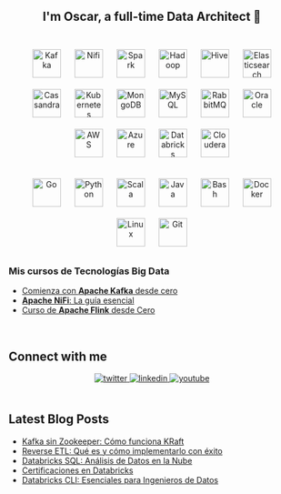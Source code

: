 ## <div align="center">I'm Oscar, a full-time Data Architect 🚀</div>  
<br/>  

<div align="center">  
  <img style="margin: 10px" src="https://www.vectorlogo.zone/logos/apache_kafka/apache_kafka-icon.svg" alt="Kafka" height="50" />  
  <img style="margin: 10px" src="https://www.vectorlogo.zone/logos/apache_nifi/apache_nifi-icon.svg" alt="Nifi" height="50" />  
  <img style="margin: 10px" src="https://www.vectorlogo.zone/logos/apache_spark/apache_spark-icon.svg" alt="Spark" height="50" />  
  <img style="margin: 10px" src="https://www.vectorlogo.zone/logos/apache_hadoop/apache_hadoop-icon.svg" alt="Hadoop" height="50" />  
  <img style="margin: 10px" src="https://www.vectorlogo.zone/logos/apache_hive/apache_hive-icon.svg" alt="Hive" height="50" />  
  <img style="margin: 10px" src="https://www.vectorlogo.zone/logos/elastic/elastic-icon.svg" alt="Elasticsearch" height="50" />  
  <img style="margin: 10px" src="https://www.vectorlogo.zone/logos/apache_cassandra/apache_cassandra-icon.svg" alt="Cassandra" height="50" />  
  <img style="margin: 10px" src="https://www.vectorlogo.zone/logos/kubernetes/kubernetes-icon.svg" alt="Kubernetes" height="50" />  
  <img style="margin: 10px" src="https://www.vectorlogo.zone/logos/mongodb/mongodb-icon.svg" alt="MongoDB" height="50" />  
  <img style="margin: 10px" src="https://www.vectorlogo.zone/logos/mysql/mysql-icon.svg" alt="MySQL" height="50" />   
  <img style="margin: 10px" src="https://www.vectorlogo.zone/logos/rabbitmq/rabbitmq-icon.svg" alt="RabbitMQ" height="50" />  
  <img style="margin: 10px" src="https://www.vectorlogo.zone/logos/oracle/oracle-icon.svg" alt="Oracle" height="50" />  
  <img style="margin: 10px" src="https://www.vectorlogo.zone/logos/amazon_aws/amazon_aws-icon.svg" alt="AWS" height="50" />  
  <img style="margin: 10px" src="https://www.vectorlogo.zone/logos/microsoft_azure/microsoft_azure-icon.svg" alt="Azure" height="50" />  
  <img style="margin: 10px" src="https://www.vectorlogo.zone/logos/databricks/databricks-icon.svg" alt="Databricks" height="50" />  
  <img style="margin: 10px" src="https://www.vectorlogo.zone/logos/cloudera/cloudera-icon.svg" alt="Cloudera" height="50" />   
</div>  

<br/>  

<div align="center">  
  <img style="margin: 10px" src="https://www.vectorlogo.zone/logos/golang/golang-vertical.svg" alt="Go" height="50" />  
  <img style="margin: 10px" src="https://www.vectorlogo.zone/logos/python/python-icon.svg" alt="Python" height="50" />  
  <img style="margin: 10px" src="https://www.vectorlogo.zone/logos/scala-lang/scala-lang-icon.svg" alt="Scala" height="50" />  
  <img style="margin: 10px" src="https://www.vectorlogo.zone/logos/java/java-icon.svg" alt="Java" height="50" />  
  <img style="margin: 10px" src="https://www.vectorlogo.zone/logos/gnu_bash/gnu_bash-icon.svg" alt="Bash" height="50" />  
  <img style="margin: 10px" src="https://www.vectorlogo.zone/logos/docker/docker-icon.svg" alt="Docker" height="50" />  
  <img style="margin: 10px" src="https://www.vectorlogo.zone/logos/linux/linux-icon.svg" alt="Linux" height="50" /> 
  <img style="margin: 10px" src="https://www.vectorlogo.zone/logos/git-scm/git-scm-icon.svg" alt="Git" height="50" />  
</div>  

### Mis cursos de Tecnologías Big Data

- [Comienza con <strong>Apache Kafka</strong> desde cero](https://go.hotmart.com/V75475436D?dp=1)
- [<strong>Apache NiFi</strong>: La guía esencial](https://go.hotmart.com/S75352818A?dp=1)
- [Curso de <strong>Apache Flink</strong> desde Cero](https://go.hotmart.com/E75204047T?dp=1)

<br/> 


## Connect with me  
<div align="center">
<a href="https://twitter.com/oscarfmdc" target="_blank">
<img src=https://img.shields.io/badge/twitter-%2300acee.svg?&style=for-the-badge&logo=twitter&logoColor=white alt=twitter style="margin-bottom: 5px;" />
</a>
<a href="https://linkedin.com/in/oscarfmdc" target="_blank">
<img src=https://img.shields.io/badge/linkedin-%231E77B5.svg?&style=for-the-badge&logo=linkedin&logoColor=white alt=linkedin style="margin-bottom: 5px;" />
</a>
<a href="https://www.youtube.com/c/AprenderBigData" target="_blank">
<img src=https://img.shields.io/badge/youtube-%23EE4831.svg?&style=for-the-badge&logo=youtube&logoColor=white alt=youtube style="margin-bottom: 5px;" />
</a>  
</div>  

<br/>  

## Latest Blog Posts
<!-- BLOG-POST-LIST:START -->
- [Kafka sin Zookeeper: Cómo funciona KRaft](https://aprenderbigdata.com/kafka-sin-zookeeper/)
- [Reverse ETL: Qué es y cómo implementarlo con éxito](https://aprenderbigdata.com/reverse-etl/)
- [Databricks SQL: Análisis de Datos en la Nube](https://aprenderbigdata.com/databricks-sql/)
- [Certificaciones en Databricks](https://aprenderbigdata.com/certificaciones-databricks/)
- [Databricks CLI: Esenciales para Ingenieros de Datos](https://aprenderbigdata.com/databricks-cli/)
<!-- BLOG-POST-LIST:END -->
